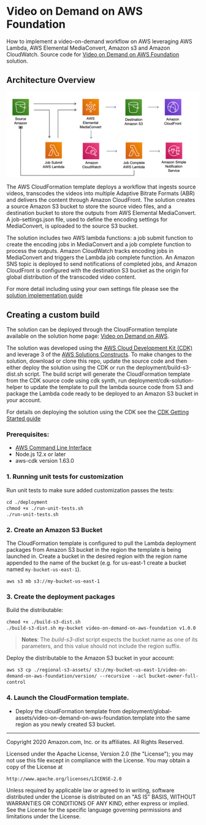# Video on Demand on AWS Foundation

How to implement a video-on-demand workflow on AWS leveraging AWS Lambda, AWS Elemental MediaConvert, Amazon s3 and Amazon CloudWatch. Source code for [Video on Demand on AWS Foundation](https://aws.amazon.com/solutions/video-on-demand-on-aws/) solution.

## Architecture Overview
![Architecture](architecture.png)

The AWS CloudFormation template deploys a workflow that ingests source videos, transcodes the videos into multiple Adaptive Bitrate Formats (ABR) and delivers the content through Amazon CloudFront. The solution creates a source Amazon S3 bucket to store the source video files, and a destination bucket to store the outputs from AWS Elemental MediaConvert. A  job-settings.json file, used to define the encoding settings for MediaConvert, is uploaded to the source S3 bucket.

The solution includes two AWS lambda functions: a job submit function to create the encoding jobs in MediaConvert and a job complete function to process the outputs. Amazon CloudWatch tracks encoding jobs in MediaConvert and triggers the Lambda job complete function. An Amazon SNS topic is deployed to send notifications of completed jobs, and Amazon CloudFront is configured with the destination S3 bucket as the origin for global distribution of the transcoded video content.

For more detail including using your own settings file please see the [solution implementation guide](https://docs.aws.amazon.com/solutions/latest/video-on-demand-on-aws-foundation/welcome.html)



## Creating a custom build
The solution can be deployed through the CloudFormation template available on the solution home page: [Video on Demand on AWS](https://aws.amazon.com/solutions/video-on-demand-on-aws/).

The solution was developed using the [AWS Cloud Development Kit (CDK)](https://docs.aws.amazon.com/cdk/latest/guide/home.html) and leverage 3 of the [AWS Solutions Constructs](https://docs.aws.amazon.com/solutions/latest/constructs/welcome.html). To make changes to the solution, download or clone this repo, update the source code and then either deploy the solution using the CDK or run the deployment/build-s3-dist.sh script. The build script will generate the CloudFormation template from the CDK source code using cdk synth, run deployment/cdk-solution-helper to update the template to pull the lambda source code from S3 and package the Lambda code ready to be deployed to an Amazon S3 bucket in your account.  

For details on deploying the solution using the CDK see the [CDK Getting Started guide](https://docs.aws.amazon.com/cdk/latest/guide/hello_world.html)


### Prerequisites:
* [AWS Command Line Interface](https://aws.amazon.com/cli/)
* Node.js 12.x or later
* aws-cdk version 1.63.0


### 1. Running unit tests for customization
Run unit tests to make sure added customization passes the tests:
```
cd ./deployment
chmod +x ./run-unit-tests.sh
./run-unit-tests.sh
```

### 2. Create an Amazon S3 Bucket
The CloudFormation template is configured to pull the Lambda deployment packages from Amazon S3 bucket in the region the template is being launched in. Create a bucket in the desired region with the region name appended to the name of the bucket (e.g. for us-east-1 create a bucket named ```my-bucket-us-east-1```).
```
aws s3 mb s3://my-bucket-us-east-1
```

### 3. Create the deployment packages
Build the distributable:
```
chmod +x ./build-s3-dist.sh
./build-s3-dist.sh my-bucket video-on-demand-on-aws-foundation v1.0.0
```

> **Notes**: The _build-s3-dist_ script expects the bucket name as one of its parameters, and this value should not include the region suffix.

Deploy the distributable to the Amazon S3 bucket in your account:
```
aws s3 cp ./regional-s3-assets/ s3://my-bucket-us-east-1/video-on-demand-on-aws-foundation/version/ --recursive --acl bucket-owner-full-control
```

### 4. Launch the CloudFormation template.
* Deploy the cloudFormation template from deployment/global-assets/video-on-demand-on-aws-foundation.template into the same region as you newly created S3 bucket.


***

Copyright 2020 Amazon.com, Inc. or its affiliates. All Rights Reserved.

Licensed under the Apache License, Version 2.0 (the "License");
you may not use this file except in compliance with the License.
You may obtain a copy of the License at

    http://www.apache.org/licenses/LICENSE-2.0

Unless required by applicable law or agreed to in writing, software
distributed under the License is distributed on an "AS IS" BASIS,
WITHOUT WARRANTIES OR CONDITIONS OF ANY KIND, either express or implied.
See the License for the specific language governing permissions and
limitations under the License.

